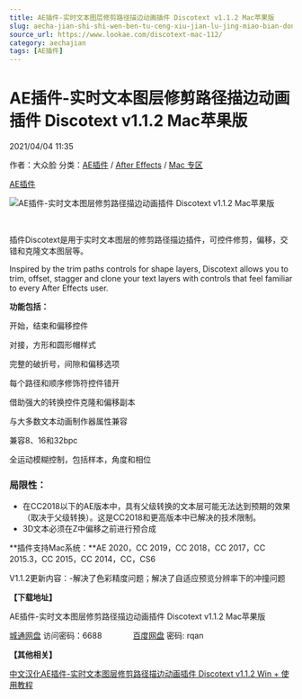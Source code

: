 ```yaml
---
title: AE插件-实时文本图层修剪路径描边动画插件 Discotext v1.1.2 Mac苹果版
slug: aecha-jian-shi-shi-wen-ben-tu-ceng-xiu-jian-lu-jing-miao-bian-dong-hua-cha-jian-discotext-v1-1-2-macping-guo-ban
source_url: https://www.lookae.com/discotext-mac-112/
category: aechajian
tags: [AE插件]
---
```

# AE插件-实时文本图层修剪路径描边动画插件 Discotext v1.1.2 Mac苹果版

2021/04/04 11:35

作者：大众脸
分类：[AE插件](https://www.lookae.com/after-effects/aechajian/) / [After Effects](https://www.lookae.com/after-effects/) / [Mac 专区](https://www.lookae.com/mac-osx/)

[AE插件](https://www.lookae.com/tag/ae%e6%8f%92%e4%bb%b6/)

![AE插件-实时文本图层修剪路径描边动画插件 Discotext v1.1.2 Mac苹果版](https://www.lookae.com/wp-content/uploads/2019/12/Discotext-.jpg "AE插件-实时文本图层修剪路径描边动画插件 Discotext v1.1.2 Mac苹果版-LookAE.com")

﻿

插件Discotext是用于实时文本图层的修剪路径描边插件，可控件修剪，偏移，交错和克隆文本图层等。

Inspired by the trim paths controls for shape layers, Discotext allows you to trim, offset, stagger and clone your text layers with controls that feel familiar to every After Effects user.

**功能包括：**

开始，结束和偏移控件

对接，方形和圆形帽样式

完整的破折号，间隙和偏移选项

每个路径和顺序修饰符控件错开

借助强大的转换控件克隆和偏移副本

与大多数文本动画制作器属性兼容

兼容8、16和32bpc

全运动模糊控制，包括样本，角度和相位

### 局限性：

* 在CC2018以下的AE版本中，具有父级转换的文本层可能无法达到预期的效果（取决于父级转换）。这是CC2018和更高版本中已解决的技术限制。
* 3D文本必须在Z中偏移之前进行预合成

**插件支持Mac系统：**AE 2020，CC 2019，CC 2018，CC 2017，CC 2015.3，CC 2015，CC 2014，CC，CS6

V1.1.2更新内容：-解决了色彩精度问题；解决了自适应预览分辨率下的冲撞问题

**【下载地址】**

AE插件-实时文本图层修剪路径描边动画插件 Discotext v1.1.2 Mac苹果版

[城通网盘](https://089u.com/f/680462-488155446-f976d7) 访问密码：6688              [百度网盘](https://pan.baidu.com/s/1uo4NrMrxBUthVqh7-4R4dg) 密码: rqan

**【其他相关】**

[中文汉化AE插件-实时文本图层修剪路径描边动画插件 Discotext v1.1.2 Win + 使用教程](https://www.lookae.com/discotext-112/)
